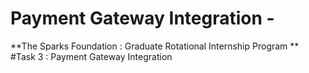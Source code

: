 # Payment Gateway Integration -
**The Sparks Foundation : Graduate Rotational Internship Program  ** #Task 3 : Payment Gateway Integration
